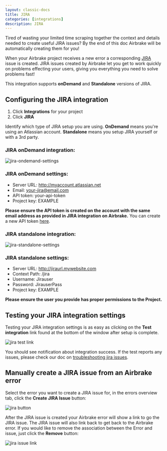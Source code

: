 ```yaml
---
layout: classic-docs
title: JIRA
categories: [integrations]
description: JIRA
---
```



Tired of wasting your limited time scraping together the context and
details needed to create useful JIRA issues? By the end of this doc Airbrake
will be automatically creating them for you!

When your Airbrake project receives a new error a corresponding
[JIRA](http://www.atlassian.com/software/jira/overview) issue is created.
JIRA issues created by Airbrake let you get to work quickly on
problems effecting your users, giving you everything you need to solve problems
fast!

This integration supports **onDemand** and **Standalone** versions of JIRA.

## Configuring the JIRA integration

1. Click **Integrations** for your project
2. Click **JIRA**

Identify which type of JIRA setup you are using. **OnDemand** means you're using an
Atlassian account. **Standalone** means you setup JIRA yourself or with a 3rd
party.

### JIRA onDemand integration:

![jira-ondemand-settings](/docs/assets/img/docs/integrations/jira-ondemand-settings.png)

### JIRA onDemand settings:
- Server URL: http://myaccount.atlassian.net
- Email: your-jira@email.com
- API token: your-api-token
- Project key: EXAMPLE

**Please ensure the API token is created on the account with the same email
address as provided in JIRA integration on Airbrake.** You can create a new API
token [here](https://id.atlassian.com/manage/api-tokens).

### JIRA standalone integration:

![jira-standalone-settings](/docs/assets/img/docs/integrations/jira-standalone-settings.png)

### JIRA standalone settings:
- Server URL: http://jiraurl.mywebsite.com
- Context Path: /jira
- Username: Jirauser
- Password: JirauserPass
- Project key: EXAMPLE

**Please ensure the user you provide has proper permissions to the Project.**

## Testing your JIRA integration settings

Testing your JIRA integration settings is as easy as clicking on the **Test
integration** link found at the bottom of the window after setup is complete.

![jira test link](/docs/assets/img/docs/integrations/jira_testing.png)

You should see notification about integration success.
If the test reports any issues, please check our doc on [troubleshooting jira issues](/docs/integrations/troubleshooting-jira-issues).

## Manually create a JIRA issue from an Airbrake error

Select the error you want to create a JIRA issue for, in the errors overview
tab, click the **Create JIRA Issue** button:

![jira button](/docs/assets/img/docs/integrations/jira_button.png)

After the JIRA issue is created your Airbrake error will show a link to go the
JIRA issue. The JIRA issue will also link back to get back to the Airbrake error.
If you would like to remove the association between the Error and issue, just
click the **Remove** button:

![jira issue link](/docs/assets/img/docs/integrations/jira_issue_link.png)
